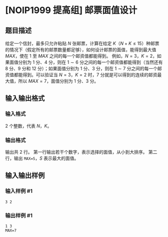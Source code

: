 # [NOIP1999 提高组] 邮票面值设计

## 题目描述

给定一个信封，最多只允许粘贴 $N$ 张邮票，计算在给定 $K$（$N+K \le
15$）种邮票的情况下（假定所有的邮票数量都足够），如何设计邮票的面值，能得到最大值 $MAX$，使在 $1$ 至 $MAX$ 之间的每一个邮资值都能得到。
例如，$N=3$，$K=2$，如果面值分别为 $1$ 分、$4$ 分，则在 $1\sim 6$ 分之间的每一个邮资值都能得到（当然还有 $8$ 分、$9$
分和 $12$ 分）；如果面值分别为 $1$ 分、$3$ 分，则在 $1\sim 7$ 分之间的每一个邮资值都能得到。可以验证当 $N=3$，$K=2$
时，$7$ 分就是可以得到的连续的邮资最大值，所以 $MAX=7$，面值分别为 $1$ 分、$3$ 分。

## 输入输出格式

### 输入格式

  

$2$ 个整数，代表 $N$，$K$。

### 输出格式

  

输出共 $2$ 行。 第一行输出若干个数字，表示选择的面值，从小到大排序。 第二行，输出 `MAX=S`，$S$ 表示最大的面值。

## 输入输出样例

### 输入样例 #1

    
    
    3 2
    

### 输出样例 #1

    
    
    1 3
    MAX=7
    

